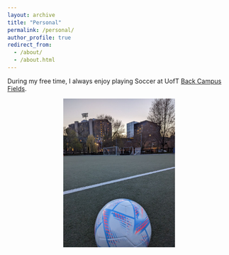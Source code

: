 ```yaml
---
layout: archive
title: "Personal"
permalink: /personal/
author_profile: true
redirect_from:
  - /about/
  - /about.html
---
```



During my free time, I always enjoy playing Soccer at UofT [Back Campus Fields](https://kpe.utoronto.ca/facility/back-campus-fields).


<img src="https://github.com/mahdiabdollahpour/mahdiabdollahpour.github.io/blob/master/images/ball.jpg?raw=true" width="300" style="  display: block;
  margin-left: auto;
  margin-right: auto;
  width: 50%;">

